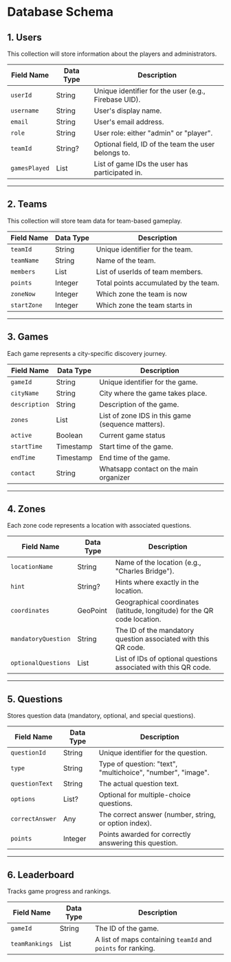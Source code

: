 # Database Schema

## 1. Users
This collection will store information about the players and administrators.

| **Field Name**   | **Data Type**   | **Description**                                                                     |
|-------------------|-----------------|-------------------------------------------------------------------------------------|
| `userId`         | String          | Unique identifier for the user (e.g., Firebase UID).                               |
| `username`       | String          | User's display name.                                                               |
| `email`          | String          | User's email address.                                                              |
| `role`           | String          | User role: either "admin" or "player".                                             |
| `teamId`         | String?         | Optional field, ID of the team the user belongs to.                                |
| `gamesPlayed`    | List<String>    | List of game IDs the user has participated in.                                     |

---

## 2. Teams
This collection will store team data for team-based gameplay.

| **Field Name**   | **Data Type**   | **Description**                                                                     |
|-------------------|-----------------|-------------------------------------------------------------------------------------|
| `teamId`         | String          | Unique identifier for the team.                                                    |
| `teamName`       | String          | Name of the team.                                                                  |
| `members`        | List<String>    | List of userIds of team members.                                                   |
| `points`         | Integer         | Total points accumulated by the team.                                              |
| `zoneNow`         | Integer         | Which zone the team is now                                              |
| `startZone`         | Integer         | Which zone the team starts in                                              |

---

## 3. Games
Each game represents a city-specific discovery journey.

| **Field Name** | **Data Type**   | **Description**                                          |
|----------------|-----------------|----------------------------------------------------------|
| `gameId`       | String          | Unique identifier for the game.                          |
| `cityName`     | String          | City where the game takes place.                         |
| `description`  | String          | Description of the game.                                 |
| `zones`        | List<String>    | List of zone IDS in this game (sequence matters).        |
| `active`       | Boolean          | Current game status  |
| `startTime`    | Timestamp       | Start time of the game.                                  |
| `endTime`      | Timestamp       | End time of the game.                                    |
| `contact`      | String          | Whatsapp contact on the main organizer                   |


---

## 4. Zones
Each zone code represents a location with associated questions.

| **Field Name**      | **Data Type**   | **Description**                                                          |
|---------------------|-----------------|--------------------------------------------------------------------------|
| `locationName`      | String          | Name of the location (e.g., "Charles Bridge").                           |
| `hint`              | String?          | Hints where exactly in the location.                                     |
| `coordinates`       | GeoPoint        | Geographical coordinates (latitude, longitude) for the QR code location. |
| `mandatoryQuestion` | String      | The ID of the mandatory question associated with this QR code.           |
| `optionalQuestions` | List<String> | List of IDs of optional questions associated with this QR code.          |

---

## 5. Questions
Stores question data (mandatory, optional, and special questions).

| **Field Name**   | **Data Type**   | **Description**                                                                 |
|-------------------|-----------------|---------------------------------------------------------------------------------|
| `questionId`     | String          | Unique identifier for the question.                                            |
| `type`           | String          | Type of question: "text", "multichoice", "number", "image".                    |
| `questionText`   | String          | The actual question text.                                                      |
| `options`        | List<String>?   | Optional for multiple-choice questions.                                        |
| `correctAnswer`  | Any             | The correct answer (number, string, or option index).                          |
| `points`         | Integer         | Points awarded for correctly answering this question.                          |

---

## 6. Leaderboard
Tracks game progress and rankings.

| **Field Name**   | **Data Type**   | **Description**                                                                     |
|-------------------|-----------------|-------------------------------------------------------------------------------------|
| `gameId`         | String          | The ID of the game.                                                                |
| `teamRankings`   | List<Map>       | A list of maps containing `teamId` and `points` for ranking.                       |
